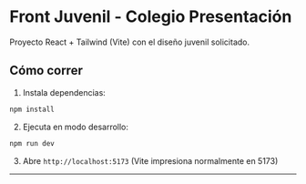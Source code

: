 # Front Juvenil - Colegio Presentación

Proyecto React + Tailwind (Vite) con el diseño juvenil solicitado.

## Cómo correr

1. Instala dependencias:

```bash
npm install
```

2. Ejecuta en modo desarrollo:

```bash
npm run dev
```

3. Abre `http://localhost:5173` (Vite impresiona normalmente en 5173)

---



